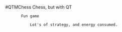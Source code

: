 #QTMChess
Chess, but with QT

           Fun game

               Lot's of strategy, and energy consumed.
